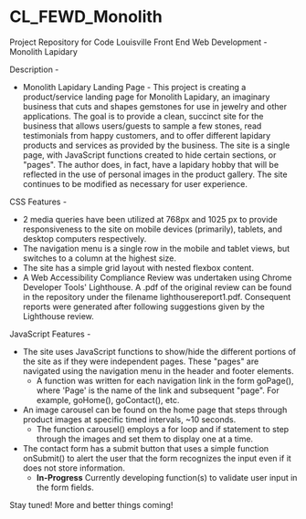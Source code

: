 # CL_FEWD_Monolith
Project Repository for Code Louisville Front End Web Development - Monolith Lapidary

Description -
 - Monolith Lapidary Landing Page - This project is creating a product/service landing page for Monolith Lapidary, an imaginary business that cuts and shapes gemstones for use in jewelry and other applications. The goal is to provide a clean, succinct site for the business that allows users/guests to sample a few stones, read testimonials from happy customers, and to offer different lapidary products and services as provided by the business.
The site is a single page, with JavaScript functions created to hide certain sections, or "pages".  The author does, in fact, have a lapidary hobby that will be reflected in the use of personal images in the product gallery.  The site continues to be modified as necessary for user experience.

CSS Features -
 - 2 media queries have been utilized at 768px and 1025 px to provide responsiveness to the site on mobile devices (primarily), tablets, and desktop computers respectively.
 - The navigation menu is a single row in the mobile and tablet views, but switches to a column at the highest size.
 - The site has a simple grid layout with nested flexbox content.
 - A Web Accessibility Compliance Review was undertaken using Chrome Developer Tools' Lighthouse.  A .pdf of the original review can be found in the repository under the filename lighthousereport1.pdf.  Consequent reports were generated after following suggestions given by the Lighthouse review.

JavaScript Features -
 - The site uses JavaScript functions to show/hide the different portions of the site as if they were independent pages.  These "pages" are navigated using the navigation menu in the header and footer elements.
	+ A function was written for each navigation link in the form goPage(), where 'Page' is the name of the link and subsequent "page".  For example, goHome(), goContact(), etc.
 - An image carousel can be found on the home page that steps through product images at specific timed intervals, ~10 seconds.
	+ The function carousel() employs a for loop and if statement to step through the images and set them to display one at a time.
 - The contact form has a submit button that uses a simple function onSubmit() to alert the user that the form recognizes the input even if it does not store information.
	+ **In-Progress** Currently developing function(s) to validate user input in the form fields.


Stay tuned!  More and better things coming!

